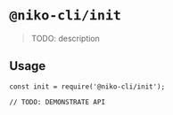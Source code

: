 # `@niko-cli/init`

> TODO: description

## Usage

```
const init = require('@niko-cli/init');

// TODO: DEMONSTRATE API
```
